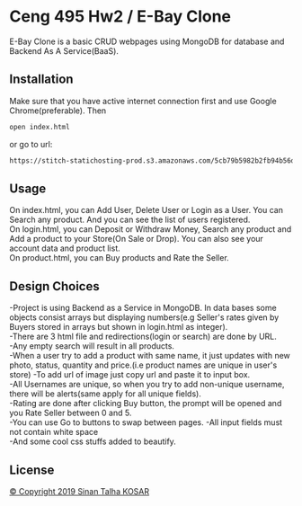 # Ceng 495 Hw2 / E-Bay Clone

E-Bay Clone is a basic CRUD webpages using MongoDB for database and Backend As A Service(BaaS).

## Installation

Make sure that you have active internet connection first and use Google Chrome(preferable). Then

```bash
open index.html
```
or go to url:
```bash
https://stitch-statichosting-prod.s3.amazonaws.com/5cb79b5982b2fb94b56d7477/index.html
```

## Usage

On index.html, you can Add User, Delete User or Login as a User. You can Search any product. And you can see the list of users registered.  
On login.html, you can Deposit or Withdraw Money, Search any product and Add a product to your Store(On Sale or Drop). You can also see your account data and product list.  
On product.html, you can Buy products and Rate the Seller.

## Design Choices
-Project is using Backend as a Service in MongoDB. In data bases some objects consist arrays but displaying numbers(e.g Seller's rates given by Buyers stored in arrays but shown in login.html as integer).  
-There are 3 html file and redirections(login or search) are done by URL.  
-Any empty search will result in all products.  
-When a user try to add a product with same name, it just updates with new photo, status, quantity and price.(i.e product names are unique in user's store)
-To add url of image just copy url and paste it to input box.  
-All Usernames are unique, so when you try to add non-unique username, there will be alerts(same apply for all unique fields).  
-Rating are done after clicking Buy button, the prompt will be opened and you Rate Seller between 0 and 5.  
-You can use Go to buttons to swap between pages.
-All input fields must not contain white space  
-And some cool css stuffs added to beautify.

## License
[&copy; Copyright 2019 Sinan Talha KOSAR](https://www.linkedin.com/in/STalhaKosar/)

